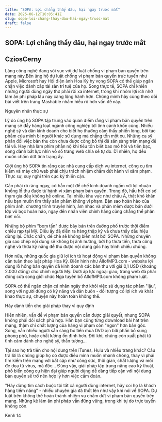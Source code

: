 ```yaml
---
title: "SOPA: Lợi chẳng thấy đâu, hại ngay trước mắt"
date: 2025-06-12T10:05:41Z
slug: sopa-loi-chang-thay-dau-hai-ngay-truoc-mat
draft: false
---
```


## SOPA: Lợi chẳng thấy đâu, hại ngay trước mắt

## CziosCerny

Làng công nghệ đang sôi sục với dự luật chống vi phạm bản quyền trên mạng này.Bên ủng hộ dự luật chống vi phạm bản quyền trực tuyến như Apple, Microsoft hay Hội điện ảnh Hoa Kỳ hy vọng SOPA có thể giúp ngăn chặn việc đánh cắp tài sản trí tuệ của họ. Song thực tế, SOPA chỉ khiến những người dùng ngây thơ phải rời xa internet, trong khi nhóm lợi ích nhờ làm ăn phi pháp lâu nay càng lộng hành hơn. Chúng mình hãy cùng theo dõi bài viết trên trang Mashable nhằm hiểu rõ hơn vấn đề này.

Nguyên nhân thực sự
 
Lý do ủng hộ SOPA tập trung vào quan điểm rằng vi phạm bản quyền trên mạng sẽ đẩy hàng loạt ngành công nghiệp tới tình cảnh khốn cùng. Nhiều nghệ sỹ và dân kinh doanh cho biết họ thường cảm thấy phiền lòng, bởi tác phẩm của mình bị người khác sử dụng mà chẳng tốn một xu. Những ca sỹ phản đối việc bản thu còn chưa được công bố thì đã sẵn sàng trên mạng để tải về. Hay nhà làm phim phẫn nộ khi tiêu tốn biết bao mồ hôi và tiền bạc, song đành bất lực nhìn vô số trang web chia sẻ tự do. Dĩ nhiên, họ đều muốn chấm dứt tình trạng ấy.
 
  
Giới ủng hộ SOPA tin rằng các nhà cung cấp dịch vụ internet, công cụ tìm kiếm và máy chủ web phải chịu trách nhiệm chấm dứt hành vi xâm phạm. Thực sự, suy nghĩ trên cực kỳ thiển cận.
 
Cần phải rõ ràng ngay, có hẳn một đế chế kinh doanh ngầm với lợi nhuận khổng lồ thu được từ hành vi xâm phạm bản quyền. Trong đó, hầu hết cơ sở tham gia đều không hề online. Tại nhiều khu vực như châu Á, thật khó khăn nếu bạn muốn tìm thấy sản phẩm không vi phạm. Bản sao hoàn hảo của phim ảnh, chương trình truyền hình, âm nhạc và phần mềm được bán dưới lớp vỏ bọc hoàn hảo, ngay đến nhân viên chính hãng cũng chẳng thể phân biệt nổi.  
 
Những bộ phim "bom tấn" được bày bán trên đường phố trước thời điểm chiếu rạp tại Mỹ. Điều ấy đã diễn ra hàng thập kỷ và chưa thấy dấu hiệu dừng lại. Chắc chắn, đế chế sẽ không biến mất bởi SOPA. Những chuyên gia sao chép nội dung sẽ không bị ảnh hưởng, bởi họ thừa tiền, thừa công nghệ và thừa kỹ năng để thu được nội dung gốc hay trình chiếu chúng.
 
 
Hơn nữa, những quốc gia giữ lợi ích từ hoạt động vi phạm bản quyền không cần tuân theo luật pháp Hoa Kỳ. Điển hình như AllofMP3.com - website lợi dụng lỗ hổng bản quyền đã kinh doanh các bản thu với giá 0,1 USD (khoảng 2.000 đồng) cho chính người Mỹ. Dưới áp lực ngoại giao, trang web đã phải đóng cửa song giới chức Nga tuyên bố AllofMP3.com không phạm luật.
 
SOPA có thể ngăn chặn cá nhân ngây thơ khỏi việc sử dụng tác phẩm "lậu", song với người dùng có kỹ năng và dân buôn - đối tượng có lợi ích và khát khao thực sự, chuyện này hoàn toàn không thể.
 
Hãy dành tiền cho giải pháp thay vì quy định
 
Hiển nhiên, vấn đề vi phạm bản quyền cần được giải quyết, nhưng SOPA không phải đối sách phù hợp. Hẳn bạn cũng từng download bài hát trên mạng, thậm chí chất lượng của hàng vi phạm còn "ngon" hơn bản gốc. Song, vẫn nhiều người sẵn sàng bỏ tiền mua DVD xịn bởi phần bổ sung phong phú, hoặc chất lượng ổn định hơn. Đôi khi, chúng còn xuất phát từ tình cảm dành cho nghệ sỹ, thần tượng...
 
 
Tại sao họ trả tiền cho nội dung trên iTunes, Hulu và nhiều trang khác? Câu trả lời là chúng giúp họ có được điều mình muốn nhanh chóng, thay vì phải tìm kiếm trên mạng với bất cập như công sức, thời gian, chất lượng và mối đe dọa từ virus, mã độc... Đúng vậy, giải pháp tập trung nâng cao kỹ thuật, phổ biến công cụ hiện đại giúp người dùng dễ dàng tiếp cận với nội dung bản quyền sẽ trở nên hợp lý hơn việc cấm đoán.
 
"Hãy dừng tìm cách buộc tội tất cả người dùng internet, hãy coi họ là khách hàng tiềm năng" - nhiều chuyên gia đã thốt lên như vậy khi nói về SOPA. Dự luật trên không thể hoàn thành nhiệm vụ chấm dứt vi phạm bản quyền trên mạng. Những kẻ làm ăn phi pháp vẫn đứng vững, trong khi tự do trực tuyến không còn.


Kênh 14